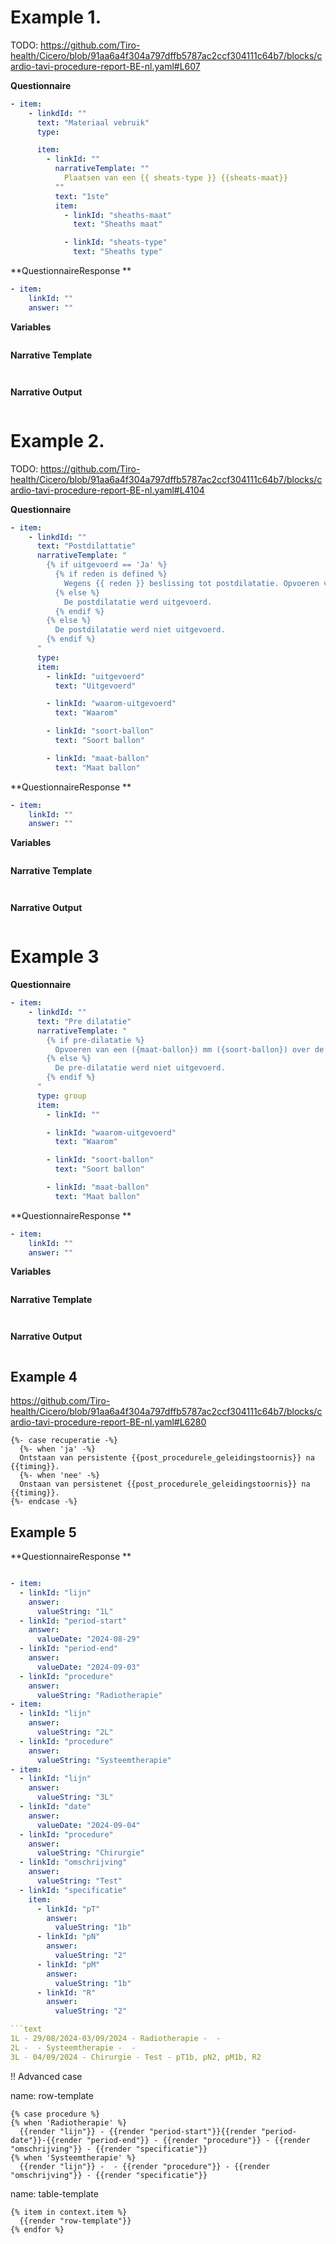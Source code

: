 

# Example 1.

TODO: https://github.com/Tiro-health/Cicero/blob/91aa6a4f304a797dffb5787ac2ccf304111c64b7/blocks/cardio-tavi-procedure-report-BE-nl.yaml#L607

**Questionnaire**
```yaml
- item:
    - linkdId: ""
      text: "Materiaal vebruik"
      type:

      item:
        - linkId: ""
          narrativeTemplate: ""
            Plaatsen van een {{ sheats-type }} {{sheats-maat}}
          ""
          text: "1ste"
          item:
            - linkId: "sheaths-maat"
              text: "Sheaths maat"

            - linkId: "sheats-type"
              text: "Sheaths type"

```

**QuestionnaireResponse **
```yaml
- item:
    linkId: ""
    answer: ""

```


**Variables**
```yaml


```


**Narrative Template**
```liquid


```


**Narrative Output**
```text

```


# Example 2.

TODO: https://github.com/Tiro-health/Cicero/blob/91aa6a4f304a797dffb5787ac2ccf304111c64b7/blocks/cardio-tavi-procedure-report-BE-nl.yaml#L4104

**Questionnaire**
```yaml
- item:
    - linkdId: ""
      text: "Postdilattatie"
      narrativeTemplate: "
        {% if uitgevoerd == 'Ja' %}
          {% if reden is defined %}
            Wegens {{ reden }} beslissing tot postdilatatie. Opvoeren van de {{ maat-ballon }} {{soort-ballon}} tot in de klepprothese.
          {% else %}
            De postdilatatie werd uitgevoerd.
          {% endif %}
        {% else %}
          De postdilatatie werd niet uitgevoerd.
        {% endif %}
      "
      type:
      item:
        - linkId: "uitgevoerd"
          text: "Uitgevoerd"

        - linkId: "waarom-uitgevoerd"
          text: "Waarom"

        - linkId: "soort-ballon"
          text: "Soort ballon"

        - linkId: "maat-ballon"
          text: "Maat ballon"

```

**QuestionnaireResponse **
```yaml
- item:
    linkId: ""
    answer: ""

```


**Variables**
```yaml


```


**Narrative Template**
```liquid


```


**Narrative Output**
```text

```



# Example 3


**Questionnaire**
```yaml
- item:
    - linkdId: ""
      text: "Pre dilatatie"
      narrativeTemplate: "
        {% if pre-dilatatie %}
          Opvoeren van een ({maat-ballon}) mm ({soort-ballon}) over de voerdraad tot in de aortaklepring. Onder snelle ventriculaire pacing {{rapid-pacing-freq}} /min werd de aortaklep {{aantal insuf}} maal succesvol gepredilateerd.
        {% else %}
          De pre-dilatatie werd niet uitgevoerd.
        {% endif %}
      "
      type: group
      item:
        - linkId: ""

        - linkId: "waarom-uitgevoerd"
          text: "Waarom"

        - linkId: "soort-ballon"
          text: "Soort ballon"

        - linkId: "maat-ballon"
          text: "Maat ballon"

```

**QuestionnaireResponse **
```yaml
- item:
    linkId: ""
    answer: ""

```


**Variables**
```yaml


```


**Narrative Template**
```liquid


```


**Narrative Output**
```text

```


## Example 4

https://github.com/Tiro-health/Cicero/blob/91aa6a4f304a797dffb5787ac2ccf304111c64b7/blocks/cardio-tavi-procedure-report-BE-nl.yaml#L6280

````liquid
{%- case recuperatie -%}
  {%- when 'ja' -%}
  Ontstaan van persistente {{post_procedurele_geleidingstoornis}} na {{timing}}.
  {%- when 'nee' -%}
  Onstaan van persistenet {{post_procedurele_geleidingstoornis}} na {{timing}}.
{%- endcase -%}
````



## Example 5


**QuestionnaireResponse **
```yaml

- item:
  - linkId: "lijn"
    answer:
      valueString: "1L"
  - linkId: "period-start"
    answer:
      valueDate: "2024-08-29"
  - linkId: "period-end"
    answer:
      valueDate: "2024-09-03"
  - linkId: "procedure"
    answer:
      valueString: "Radiotherapie"
- item:
  - linkId: "lijn"
    answer:
      valueString: "2L"
  - linkId: "procedure"
    answer:
      valueString: "Systeemtherapie"
- item:
  - linkId: "lijn"
    answer:
      valueString: "3L"
  - linkId: "date"
    answer:
      valueDate: "2024-09-04"
  - linkId: "procedure"
    answer:
      valueString: "Chirurgie"
  - linkId: "omschrijving"
    answer:
      valueString: "Test"
  - linkId: "specificatie"
    item:
      - linkId: "pT"
        answer:
          valueString: "1b"
      - linkId: "pN"
        answer:
          valueString: "2"
      - linkId: "pM"
        answer:
          valueString: "1b"
      - linkId: "R"
        answer:
          valueString: "2"

```text
1L - 29/08/2024-03/09/2024 - Radiotherapie -  -
2L -  - Systeemtherapie -  -
3L - 04/09/2024 - Chirurgie - Test - pT1b, pN2, pM1b, R2
```
!! Advanced case

name: row-template
```liquid
{% case procedure %}
{% when 'Radiotherapie' %}
  {{render "lijn"}} - {{render "period-start"}}{{render "period-date"}}-{{render "period-end"}} - {{render "procedure"}} - {{render "omschrijving"}} - {{render "specificatie"}}
{% when 'Systeemtherapie' %}
  {{render "lijn"}} -  - {{render "procedure"}} - {{render "omschrijving"}} - {{render "specificatie"}}
```


name: table-template
```liquid
{% item in context.item %}
  {{render "row-template"}}
{% endfor %}
```
